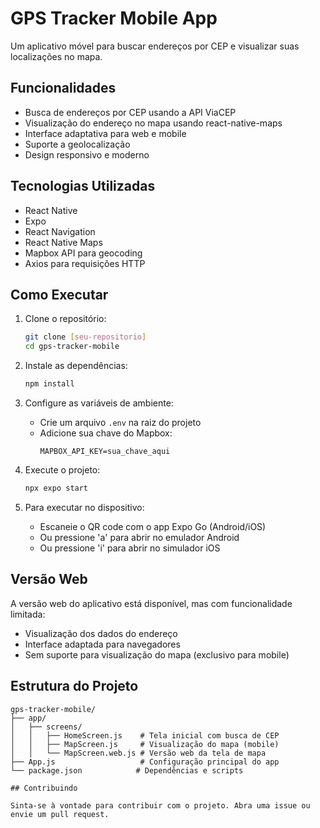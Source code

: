 # GPS Tracker Mobile App

Um aplicativo móvel para buscar endereços por CEP e visualizar suas localizações no mapa.

## Funcionalidades

- Busca de endereços por CEP usando a API ViaCEP
- Visualização do endereço no mapa usando react-native-maps
- Interface adaptativa para web e mobile
- Suporte a geolocalização
- Design responsivo e moderno

## Tecnologias Utilizadas

- React Native
- Expo
- React Navigation
- React Native Maps
- Mapbox API para geocoding
- Axios para requisições HTTP

## Como Executar

1. Clone o repositório:
   ```bash
   git clone [seu-repositorio]
   cd gps-tracker-mobile
   ```

2. Instale as dependências:
   ```bash
   npm install
   ```

3. Configure as variáveis de ambiente:
   - Crie um arquivo `.env` na raiz do projeto
   - Adicione sua chave do Mapbox:
     ```
     MAPBOX_API_KEY=sua_chave_aqui
     ```

4. Execute o projeto:
   ```bash
   npx expo start
   ```

5. Para executar no dispositivo:
   - Escaneie o QR code com o app Expo Go (Android/iOS)
   - Ou pressione 'a' para abrir no emulador Android
   - Ou pressione 'i' para abrir no simulador iOS

## Versão Web

A versão web do aplicativo está disponível, mas com funcionalidade limitada:
- Visualização dos dados do endereço
- Interface adaptada para navegadores
- Sem suporte para visualização do mapa (exclusivo para mobile)

## Estrutura do Projeto

```
gps-tracker-mobile/
├── app/
│   ├── screens/
│   │   ├── HomeScreen.js    # Tela inicial com busca de CEP
│   │   ├── MapScreen.js     # Visualização do mapa (mobile)
│   │   └── MapScreen.web.js # Versão web da tela de mapa
├── App.js                   # Configuração principal do app
└── package.json            # Dependências e scripts

## Contribuindo

Sinta-se à vontade para contribuir com o projeto. Abra uma issue ou envie um pull request.
